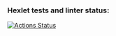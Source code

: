 ### Hexlet tests and linter status:
[![Actions Status](https://github.com/snail911/python-project-83/workflows/hexlet-check/badge.svg)](https://github.com/snail911/python-project-83/actions)